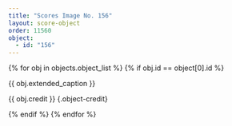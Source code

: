 ```yaml
---
title: "Scores Image No. 156"
layout: score-object
order: 11560
object:
  - id: "156"
---
```


{% for obj in objects.object_list %}
{% if obj.id == object[0].id %}

{{ obj.extended_caption }}

{{ obj.credit }} {.object-credit}

{% endif %}
{% endfor %}
